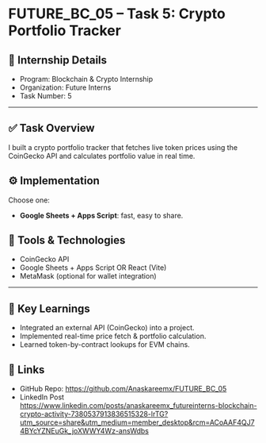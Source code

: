 # FUTURE_BC_05 – Task 5: Crypto Portfolio Tracker

## 📌 Internship Details
- Program: Blockchain & Crypto Internship
- Organization: Future Interns
- Task Number: 5

---

## ✅ Task Overview
I built a crypto portfolio tracker that fetches live token prices using the CoinGecko API and calculates portfolio value in real time.

## ⚙️ Implementation
Choose one:
- **Google Sheets + Apps Script**: fast, easy to share.

## 🔧 Tools & Technologies
- CoinGecko API
- Google Sheets + Apps Script OR React (Vite)
- MetaMask (optional for wallet integration)

---

## 🎯 Key Learnings
- Integrated an external API (CoinGecko) into a project.
- Implemented real-time price fetch & portfolio calculation.
- Learned token-by-contract lookups for EVM chains.

## 🔗 Links
- GitHub Repo: https://github.com/Anaskareemx/FUTURE_BC_05
- LinkedIn Post https://www.linkedin.com/posts/anaskareemx_futureinterns-blockchain-crypto-activity-7380537913836515328-lrTG?utm_source=share&utm_medium=member_desktop&rcm=ACoAAF4QJ74BYcYZNEuGk_joXWWY4Wz-ansWdbs
